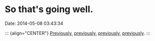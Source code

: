 So that\'s going well.
======================

Date: 2014-05-08 03:43:34

::: {align="CENTER"}
[Previously](http://www.jwz.org/blog/2014/05/no-hdmi-for-me/),
[previously](http://www.jwz.org/blog/2012/01/rec-room/),
[previously](http://www.jwz.org/blog/2012/01/snow-crash-simulated/),
[previously](http://www.jwz.org/blog/2006/12/snow-crash-like-for-reals/).
:::
